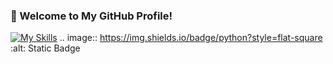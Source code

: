 ### 🍒 Welcome to My GitHub Profile!  
[![My Skills](https://skillicons.dev/icons?i=js,python,r,julia,scala,pytorch,tensorflow,sklearn,kafka,git,latex,matlab,css,wasm)](https://skillicons.dev)
.. image:: https://img.shields.io/badge/python?style=flat-square
   :alt: Static Badge
